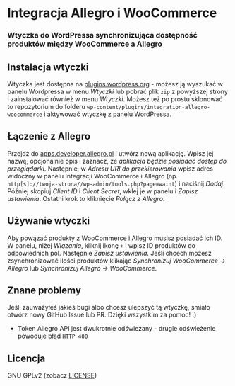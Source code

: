 # Integracja Allegro i WooCommerce
### Wtyczka do WordPressa synchronizująca dostępność produktów między WooCommerce a Allegro

## Instalacja wtyczki
Wtyczka jest dostępna na [plugins.wordpress.org](https://plugins.wordpress.org/plugins/integration-allegro-woocommerce) - możesz ją wyszukać w panelu Wordpressa w menu *Wtyczki* lub pobrać plik `zip` z powyższej strony i zainstalować również w menu *Wtyczki*. Możesz też po prostu sklonować to repozytorium do folderu `wp-content/plugins/integration-allegro-woocommerce` i aktywować wtyczkę z panelu WordPressa.

## Łączenie z Allegro
Przejdź do [apps.developer.allegro.pl](https://apps.developer.allegro.pl/) i utwórz nową aplikację. Wpisz jej nazwę, opcjonalnie opis i zaznacz, że *aplikacja będzie posiadać dostęp do przeglądarki*. Następnie, w *Adresu URI do przekierowania* wpisz adres widoczny w panelu Integracji WooCommerce i Allegro (np. `http[s]://twoja-strona//wp-admin/tools.php?page=waint`) i naciśnij *Dodaj*. Później skopiuj *Client ID* i *Client Secret*, wklej je w panelu i *Zapisz ustawienia*. Ostatni krok to kliknięcie *Połącz z Allegro*.

## Używanie wtyczki
Aby powązać produkty z WooCommerce i Allegro musisz posiadać ich ID. W panelu, niżej *Wiązania*, kliknij ikonę `+` i wpisz ID produktów do odpowiednich pól. Następnie *Zapisz ustawienia*. Jeśli chcech możesz zsynchronizować ilości produktów klikając *Synchronizuj WooCommerce -> Allegro* lub *Synchronizuj Allegro -> WooCommerce*.

## Znane problemy
Jeśli zauważyłeś jakieś bugi albo chcesz ulepszyć tą wtyczkę, śmiało otwórz nowy GitHub Issue lub PR. Dzięki wszystkim za pomoc! :)

- Token Allegro API jest dwukrotnie odświeżany - drugie odświeżenie powoduje błąd `HTTP 400`

## Licencja
GNU GPLv2 (zobacz [LICENSE](LICENSE))
